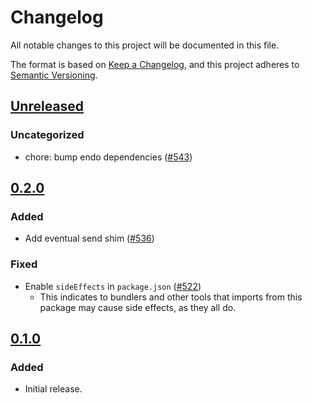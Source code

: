 # Changelog

All notable changes to this project will be documented in this file.

The format is based on [Keep a Changelog](https://keepachangelog.com/en/1.0.0/),
and this project adheres to [Semantic Versioning](https://semver.org/spec/v2.0.0.html).

## [Unreleased]

### Uncategorized

- chore: bump endo dependencies ([#543](https://github.com/MetaMask/ocap-kernel/pull/543))

## [0.2.0]

### Added

- Add eventual send shim ([#536](https://github.com/MetaMask/ocap-kernel/pull/536))

### Fixed

- Enable `sideEffects` in `package.json` ([#522](https://github.com/MetaMask/ocap-kernel/pull/522))
  - This indicates to bundlers and other tools that imports from this package may cause side effects, as they all do.

## [0.1.0]

### Added

- Initial release.

[Unreleased]: https://github.com/MetaMask/ocap-kernel/compare/@metamask/kernel-shims@0.2.0...HEAD
[0.2.0]: https://github.com/MetaMask/ocap-kernel/compare/@metamask/kernel-shims@0.1.0...@metamask/kernel-shims@0.2.0
[0.1.0]: https://github.com/MetaMask/ocap-kernel/releases/tag/@metamask/kernel-shims@0.1.0
